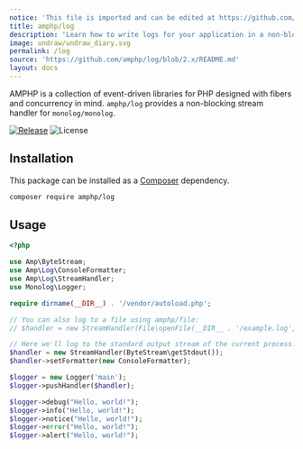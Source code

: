 ```yaml
---
notice: 'This file is imported and can be edited at https://github.com/amphp/log/blob/2.x/README.md'
title: amphp/log
description: 'Learn how to write logs for your application in a non-blocking way.'
image: undraw/undraw_diary.svg
permalink: /log
source: 'https://github.com/amphp/log/blob/2.x/README.md'
layout: docs
---
```

AMPHP is a collection of event-driven libraries for PHP designed with fibers and concurrency in mind.
`amphp/log` provides a non-blocking stream handler for `monolog/monolog`.

[![Release](https://img.shields.io/github/release/amphp/log.svg?style=flat-square)](https://github.com/amphp/log/releases)
![License](https://img.shields.io/badge/license-MIT-blue.svg?style=flat-square)

## Installation

This package can be installed as a [Composer](https://getcomposer.org/) dependency.

```bash
composer require amphp/log
```

## Usage

```php
<?php

use Amp\ByteStream;
use Amp\Log\ConsoleFormatter;
use Amp\Log\StreamHandler;
use Monolog\Logger;

require dirname(__DIR__) . '/vendor/autoload.php';

// You can also log to a file using amphp/file:
// $handler = new StreamHandler(File\openFile(__DIR__ . '/example.log', 'w'));

// Here we'll log to the standard output stream of the current process:
$handler = new StreamHandler(ByteStream\getStdout());
$handler->setFormatter(new ConsoleFormatter);

$logger = new Logger('main');
$logger->pushHandler($handler);

$logger->debug("Hello, world!");
$logger->info("Hello, world!");
$logger->notice("Hello, world!");
$logger->error("Hello, world!");
$logger->alert("Hello, world!");
```
